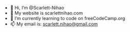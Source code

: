 - 👋 Hi, I’m @Scarlett-Nihao
- 👀 My website is scarlettnihao.com
- 🌱 I’m currently learning to code on freeCodeCamp.org
- 📫 My email is: scarlett.nihao@gmail.com

<!---
Scarlett-Nihao/Scarlett-Nihao is a ✨ special ✨ repository because its `README.md` (this file) appears on your GitHub profile.
You can click the Preview link to take a look at your changes.
--->
